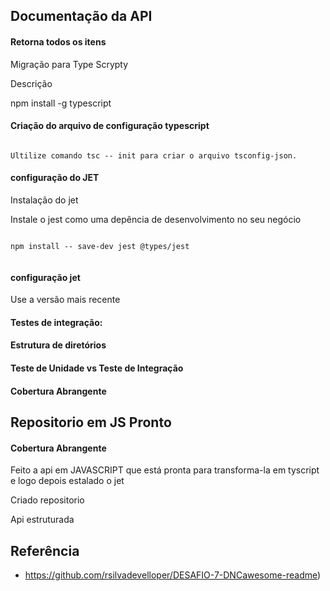 
## Documentação da API

#### Retorna todos os itens

Migração para Type Scrypty

Descrição

npm install -g typescript

#### Criação do arquivo de configuração typescript

```http

Ultilize comando tsc -- init para criar o arquivo tsconfig-json. 

```

#### configuração do JET 

Instalação do jet 

Instale o jest como uma depência de desenvolvimento no seu negócio 

```http

npm install -- save-dev jest @types/jest


```

#### configuração jet

Use a versão mais recente 


#### Testes de integração: 

#### Estrutura de diretórios

#### Teste de Unidade vs Teste de Integração

#### Cobertura Abrangente 


## Repositorio em JS Pronto


#### Cobertura Abrangente 

Feito a api em JAVASCRIPT que está pronta para transforma-la em tyscript e logo depois estalado o jet

Criado repositorio 

Api estruturada


## Referência

 

 - https://github.com/rsilvadevelloper/DESAFIO-7-DNCawesome-readme)  



